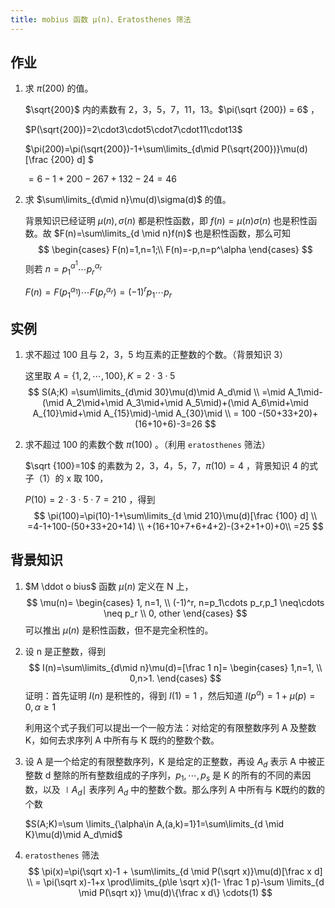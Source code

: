```yaml
---
title: mobius 函数 μ(n)、Eratosthenes 筛法
---
```


## 作业

1. 求 $\pi(200)$ 的值。

   $\sqrt{200}$ 内的素数有 2，3，5，7，11，13。$\pi(\sqrt {200}) = 6$ ，

   $P(\sqrt{200})=2\cdot3\cdot5\cdot7\cdot11\cdot13$

   $\pi(200)=\pi(\sqrt{200})-1+\sum\limits_{d\mid P(\sqrt{200})}\mu(d)[\frac {200} d] $

   $=6-1+200-267+132-24=46$ 

2. 求 $\sum\limits_{d\mid n}\mu(d)\sigma(d)$ 的值。

   背景知识已经证明 $\mu(n),\sigma(n)$ 都是积性函数，即 $f(n)=\mu(n)\sigma(n)$ 也是积性函数。故 $F(n)=\sum\limits_{d \mid n}f(n)$ 也是积性函数，那么可知
   $$
   \begin{cases}
   F(n)=1,n=1;\\
   F(n)=-p,n=p^\alpha
   \end{cases}
   $$
   则若 $n=p_1^{\alpha^1}\cdots p_r^{\alpha_r}$ 

   $F(n)=F(p_1^{\alpha_1})\cdots F(p_r^{\alpha_r})=(-1)^rp_1\cdots p_r$

## 实例

1. 求不超过 100 且与 2，3，5 均互素的正整数的个数。（背景知识 3）

   这里取 $A=\lbrace1,2,\cdots,100\rbrace,K=2\cdot3\cdot5$ 
   $$
   S(A;K) =\sum\limits_{d\mid 30}\mu(d)\mid A_d\mid \\
   =\mid A_1\mid-(\mid A_2\mid+\mid A_3\mid+\mid A_5\mid)+(\mid A_6\mid+\mid A_{10}\mid+\mid A_{15}\mid)-\mid A_{30}\mid \\
   = 100 -(50+33+20)+(16+10+6)-3=26
   $$

2. 求不超过 100 的素数个数 $\pi(100)$ 。（利用 `eratosthenes` 筛法）

   $\sqrt {100}=10$ 的素数为 2，3，4，5，7，$\pi(10)=4$ ，背景知识 4 的式子（1）的 x 取 100，

   $P(10)=2\cdot3\cdot5\cdot7=210$  ，得到
   $$
   \pi(100)=\pi(10)-1+\sum\limits_{d \mid 210}\mu(d)[\frac {100} d] \\
   =4-1+100-(50+33+20+14) \\
   +(16+10+7+6+4+2)-(3+2+1+0)+0\\
   =25
   $$

## 背景知识

1. $M \ddot o bius$ 函数 $\mu(n)$ 定义在 N 上，
   $$
   \mu(n)=
   \begin{cases}
   1, n=1, \\
   (-1)^r, n=p_1\cdots p_r,p_1 \neq\cdots \neq p_r \\
   0, other
   \end{cases}
   $$
   可以推出 $\mu(n)$ 是积性函数，但不是完全积性的。

2. 设 n 是正整数，得到
   $$
   I(n)=\sum\limits_{d\mid n}\mu(d)=[\frac 1 n]=
   \begin{cases}
   1,n=1, \\
   0,n>1.
   \end{cases}
   $$
   证明：首先证明 $I(n)$ 是积性的，得到 $I(1)=1$ ，然后知道 $I(p^\alpha)=1+\mu(p)=0,\alpha\ge 1$

   利用这个式子我们可以提出一个一般方法：对给定的有限整数序列 A 及整数 K，如何去求序列 A 中所有与 K 既约的整数个数。

3. 设 A 是一个给定的有限整数序列，K 是给定的正整数，再设 $A_d$ 表示 A 中被正整数 d 整除的所有整数组成的子序列，$p_1,\cdots,p_s$ 是 K 的所有的不同的素因数，以及 $\mid A_d \mid$ 表序列 $A_d$ 中的整数个数。那么序列 A 中所有与 K既约的数的个数

   $S(A;K)=\sum \limits_{\alpha\in A,(a,k)=1}1=\sum\limits_{d \mid K}\mu(d)\mid A_d\mid$

4. `eratosthenes` 筛法
   $$
   \pi(x)=\pi(\sqrt x)-1 + \sum\limits_{d \mid P(\sqrt x)}\mu(d)[\frac x d] \\
   = \pi(\sqrt x)-1+x \prod\limits_{p\le \sqrt x}(1- \frac 1 p)-\sum \limits_{d \mid P(\sqrt x)} \mu(d)\{\frac x d\} \cdots(1)
   $$
